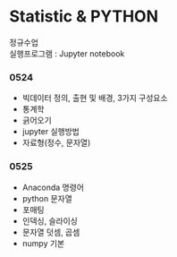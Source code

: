 # Statistic & PYTHON   
정규수업   
실행프로그램 : Jupyter notebook    
   
### 0524   
- 빅데이터 정의, 출현 및 배경, 3가지 구성요소   
- 통계학   
- 긁어오기   
- jupyter 실행방법   
- 자료형(정수, 문자열)   

### 0525   
- Anaconda 명령어   
- python 문자열   
- 포매팅   
- 인덱싱, 슬라이싱   
- 문자열 덧셈, 곱셈   
- numpy 기본   

   
   
 

    

   
    
   